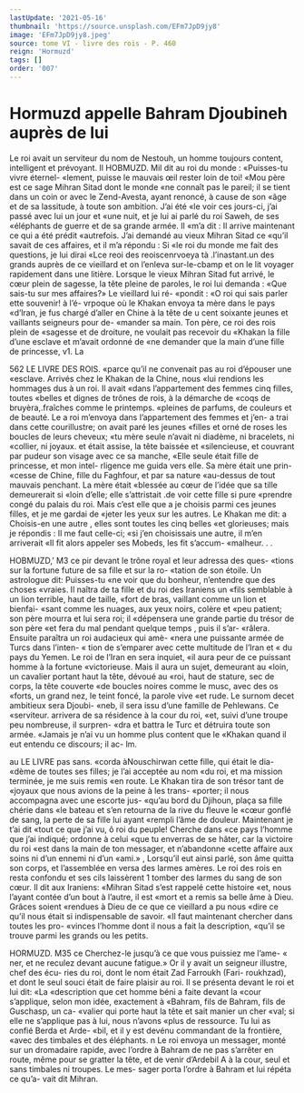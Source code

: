 ```yaml
---
lastUpdate: '2021-05-16'
thumbnail: 'https://source.unsplash.com/EFm7JpD9jy8'
image: 'EFm7JpD9jy8.jpeg'
source: tome VI - livre des rois - P. 460
reign: 'Hormuzd'
tags: []
order: '007'
---
```


# Hormuzd appelle Bahram Djoubineh auprès de lui

Le roi avait un serviteur du nom de Nestouh, un homme toujours content, intelligent et prévoyant. Il
HOBMUZD. Mil dit au roi du monde : «Puisses-tu vivre éternel-
«lement, puisse le mauvais œil rester loin de toi! «Mou père est ce sage Mihran Sitad dont le monde «ne connaît pas le pareil; il se tient dans un coin or avec le Zend-Avesta, ayant renoncé, à cause de son «âge et de sa lassitude, à toute son ambition. J’ai été
«le voir ces jours-ci, j’ai passé avec lui un jour et «une nuit, et je lui ai parlé du roi Saweh, de ses «éléphants de guerre et de sa grande armée. Il
«m’a dit : Il arrive maintenant ce qui a été prédit «autrefois. J’ai demandé au vieux Mihran Sitad ce
«qu’il savait de ces affaires, et il m’a répondu : Si
«le roi du monde me fait des questions, je lui dirai
«Lce reoi des reoiscenrvoeya tà .l’inastant.un des grands auprès de ce vieillard et on l’enleva sur-le-cbamp et
on le lit voyager rapidement dans une litière. Lorsque le vieux Mihran Sitad fut arrivé, le cœur plein de sagesse, la tête pleine de paroles, le roi lui demanda : «Que sais-tu sur mes affaires?» Le vieillard lui ré- «pondit : «O roi qui sais parler ette souvenir! à l’é-
vrpoque où le Khakan envoya ta mère dans le pays «d’lran, je fus chargé d’aller en Chine à la tête de
u cent soixante jeunes et vaillants seigneurs pour de- «mander sa main. Ton père, ce roi des rois plein de «sagesse et de droiture, ne voulait pas recevoir du «Khakan la fille d’une esclave et m’avait ordonné de
«ne demander que la main d’une fille de princesse,
v1. La

562 LE LIVRE DES ROIS. «parce qu’il ne convenait pas au roi d’épouser une
«esclave. Arrivés chez le Khakan de la Chine, nous «lui rendions les hommages dus à un roi. Il avait «dans l’appartement des femmes cinq filles, toutes «belles et dignes de trônes de rois, à la démarche de «coqs de bruyèra,.fraîches comme le printemps. «pleines de parfums, de couleurs et de beauté. Le a roi m’envoya dans l’appartement des femmes et j’en-
a trai dans cette courillustre; on avait paré les jeunes «filles et orné de roses les boucles de leurs cheveux; «tu mère seule n’avait ni diadème, ni bracelets, ni «collier, ni joyaux. et était assise, la tête baissée et «silencieuse, et couvrant par pudeur son visage avec ce sa manche,
«Elle seule était fille de princesse, et mon intel- rligence me guida vers elle. Sa mère était une prin- «cesse de Chine, fille du Faghfour, et par sa nature «au-dessus de tout mauvais penchant. La mère était «blessée au cœur de l’idée que sa tille demeurerait si
«loin d’elle; elle s’attristait .de voir cette fille si pure
«prendre congé du palais du roi. Mais c’est elle que
a je choisis parmi ces jeunes filles, et je me gardai de «jeter les yeux sur les autres. Le Khakan me dit:
a Choisis-en une autre , elles sont toutes les cinq belles «et glorieuses; mais je répondis : Il me faut celle-ci;
«si j’en choisissais une autre, il m’en arriverait
«Il fit alors appeler ses Mobeds, les fit s’accum- «malheur. . .

HOBMUZD,’ M3
ce pir devant le trône royal et leur adressa des ques-
«tions sur la fortune future de sa fille et sur la ro- «tation de son étoile. Un astrologue dit: Puisses-tu «ne voir que du bonheur, n’entendre que des choses «vraies. Il naîtra de ta fille et du roi des Iraniens un «fils semblable à un lion terrible, haut de taille, «fort de bras, vaillant comme un lion et bienfai- «sant comme les nuages, aux yeux noirs, colère et «peu patient; son père mourra et lui sera roi; il «dépensera une grande partie du trésor de son père
«et fera du mal pendant quelque temps , puis il s’ar- «râlera. Ensuite paraîtra un roi audacieux qui amè- «nera une puissante armée de Turcs dans l’inten-
« tion de s’emparer avec cette multitude de l’Iran et
« du pays du Yemen. Le roi de l’Iran en sera inquiet,
«il aura peur de ce puissant homme à la fortune «victorieuse. Mais il aura un sujet, demeurant au «loin, un cavalier portant haut la tête, dévoué au
«roi, haut de stature, sec de corps, la tête couverte «de boucles noires comme le musc, avec des os «forts, un grand nez, le teint foncé, la parole vive «et rude. Le surnom decet ambitieux sera Djoubi- «neb, il sera issu d’une famille de Pehlewans. Ce «serviteur. arrivera de sa résidence à la cour du roi, «et, suivi d’une troupe peu nombreuse, il surpren- «dra et battra le Turc et détruira toute son armée.
«Jamais je n’ai vu un homme plus content que le «Khakan quand il eut entendu ce discours; il ac-
lm.

au LE LIVRE pas sans.
«corda àNouschirwan cette fille, qui était le dia- «dème de toutes ses filles; je l’ai acceptée au nom
«du roi, et ma mission terminée, je me suis remis «en route. Le Khakan tira de son trésor tant de «joyaux que nous avions de la peine à les trans- «porter; il nous accompagna avec une escorte jus- «qu’au bord du Djihoun, plaça sa fille chérie dans
«le bateau et s’en retourna de la rive du fleuve le «cœur gonflé de sang, la perte de sa fille lui ayant «rempli l’âme de douleur. Maintenant je t’ai dit
«tout ce que j’ai vu, ô roi du peuple! Cherche dans
«ce pays l’homme que j’ai indiqué; ordonne à celui
«que tu enverras de se hâter, car la victoire du roi «est dans la main de ton messager, et n’abandonne «cette affaire aux soins ni d’un ennemi ni d’un
«ami.» ,
Lorsqu’il eut ainsi parlé, son âme quitta son
corps, et l’assemblée en versa des larmes amères.
Le roi des rois en resta confondu et ses cils laissèrent 1 tomber des larmes du sang de son cœur. Il dit aux Iraniens: «Mihran Sitad s’est rappelé cette histoire
«et, nous l’ayant contée d’un bout à l’autre, il est
«mort et a remis sa belle âme à Dieu. Grâces soient «rendues à Dieu de ce que ce vieillard a pu nous «dire ce qu’il nous était si indispensable de savoir.
«Il faut maintenant chercher dans toutes les pro- «vinces l’homme dont il nous a fait la description, «qu’il se trouve parmi les grands ou les petits.

HORMUZD. M35 ce Cherchez-le jusqu’à ce que vous puissiez me l’ame-
« ner, et ne reculez devant aucune fatigue.»
Or il y avait un seigneur illustre, chef des écu- ries du roi, dont le nom était Zad Farroukh (Fari-
roukhzad), et dont le seul souci était de faire plaisir au roi. Il se présenta devant le roi et lui dit: «La «description que cet homme béni a faite devant la «cour s’applique, selon mon idée, exactement à «Bahram, fils de Bahram, fils de Guschasp, un ca- «valier qui porte haut la tête et sait manier un cher «val; si elle ne s’applique pas à lui, nous n’avons
«plus de ressource. Tu lui as confié Berda et Arde- «bil, et il y est devénu commandant de la frontière, «avec des timbales et des éléphants. n Le roi envoya
un messager, monté sur un dromadaire rapide, avec l’ordre à Bahram de ne pas s’arrêter en route, même pour se gratter la tête, et de venir d’Ardebil A
à la cour, seul et sans timbales ni troupes. Le mes- sager porta l’ordre à Bahram et lui répéta ce qu’a-
vait dit Mihran.
